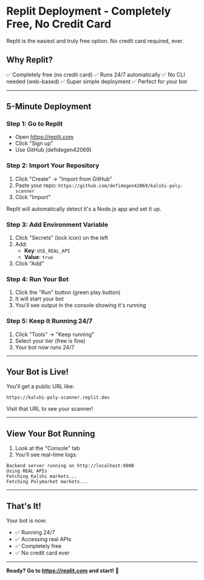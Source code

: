 # Replit Deployment - Completely Free, No Credit Card

Replit is the easiest and truly free option. No credit card required, ever.

## Why Replit?
✅ Completely free (no credit card)
✅ Runs 24/7 automatically
✅ No CLI needed (web-based)
✅ Super simple deployment
✅ Perfect for your bot

---

## **5-Minute Deployment**

### Step 1: Go to Replit
- Open https://replit.com
- Click "Sign up"
- Use GitHub (defidegen42069)

### Step 2: Import Your Repository
1. Click "Create" → "Import from GitHub"
2. Paste your repo: `https://github.com/defidegen42069/kalshi-poly-scanner`
3. Click "Import"

Replit will automatically detect it's a Node.js app and set it up.

### Step 3: Add Environment Variable
1. Click "Secrets" (lock icon) on the left
2. Add:
   - **Key**: `USE_REAL_API`
   - **Value**: `true`
3. Click "Add"

### Step 4: Run Your Bot
1. Click the "Run" button (green play button)
2. It will start your bot
3. You'll see output in the console showing it's running

### Step 5: Keep It Running 24/7
1. Click "Tools" → "Keep running"
2. Select your tier (free is fine)
3. Your bot now runs 24/7

---

## Your Bot is Live!

You'll get a public URL like:
```
https://kalshi-poly-scanner.replit.dev
```

Visit that URL to see your scanner!

---

## View Your Bot Running

1. Look at the "Console" tab
2. You'll see real-time logs:
```
Backend server running on http://localhost:8000
Using REAL APIs
Fetching Kalshi markets...
Fetching Polymarket markets...
```

---

## That's It!

Your bot is now:
- ✅ Running 24/7
- ✅ Accessing real APIs
- ✅ Completely free
- ✅ No credit card ever

---

**Ready? Go to https://replit.com and start!** 🚀
